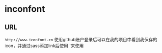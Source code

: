 # inconfont

## URL
`http://www.iconfont.cn`
使用github账户登录后可以在我的项目中看到我保存的icon，并通过sass添加link后使用 `<i class="iconfont icon-xxxx"></i>来使用

